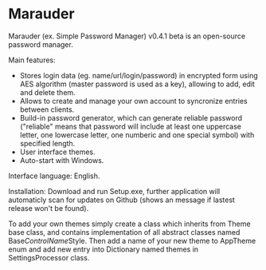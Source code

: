 # Marauder
Marauder (ex. Simple Password Manager) v0.4.1 beta is an open-source password manager.

Main features:
 - Stores login data (eg. name/url/login/password) in encrypted form using AES algorithm (master password is used as a key), allowing to add, edit and delete them.
 - Allows to create and manage your own account to syncronize entries between clients.
 - Build-in password generator, which can generate reliable password ("reliable" means that password will include at least one uppercase letter, one lowercase letter, one numberic and one special symbol) with specified length.
 - User interface themes.
 - Auto-start with Windows.
 
 Interface language: English.
 
 Installation: Download and run Setup.exe, further application will automaticly scan for updates on Github (shows an message if lastest release won't be found).
 
 To add your own themes simply create a class which inherits from Theme base class, and contains implementation of all abstract classes named Base*ControlName*Style.
 Then add a name of your new theme to AppTheme enum and add new entry into Dictionary named themes in SettingsProcessor class.
